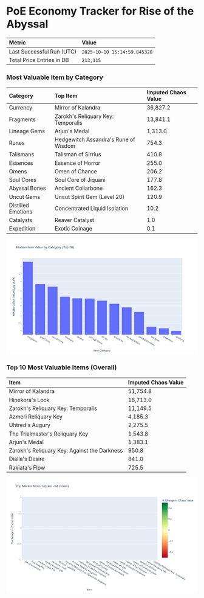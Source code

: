 # PoE Economy Tracker for Rise of the Abyssal

<!-- START_MAINTENANCE -->
| Metric | Value |
|:---|:---|
| Last Successful Run (UTC) | `2025-10-10 15:14:59.845328` |
| Total Price Entries in DB | `213,115` |

<!-- END_MAINTENANCE -->

<!-- START_DATAFRAME_DEBUG -->
<!-- END_DATAFRAME_DEBUG -->

<!-- START_CATEGORY_ANALYSIS -->
### Most Valuable Item by Category
| Category | Top Item | Imputed Chaos Value |
| :--- | :--- | :--- |
| Currency | Mirror of Kalandra | 36,827.2 |
| Fragments | Zarokh's Reliquary Key: Temporalis | 13,841.1 |
| Lineage Gems | Arjun's Medal | 1,313.0 |
| Runes | Hedgewitch Assandra's Rune of Wisdom | 754.3 |
| Talismans | Talisman of Sirrius | 410.8 |
| Essences | Essence of Horror | 255.0 |
| Omens | Omen of Chance | 206.2 |
| Soul Cores | Soul Core of Jiquani | 177.8 |
| Abyssal Bones | Ancient Collarbone | 162.3 |
| Uncut Gems | Uncut Spirit Gem (Level 20) | 120.9 |
| Distilled Emotions | Concentrated Liquid Isolation | 10.2 |
| Catalysts | Reaver Catalyst | 1.0 |
| Expedition | Exotic Coinage | 0.1 |


![Category Analysis Chart](charts/category_analysis.png)
<!-- END_ANALYSIS -->

<!-- START_ANALYSIS -->
### Top 10 Most Valuable Items (Overall)
| Item | Imputed Chaos Value |
| :--- | :--- |
| Mirror of Kalandra | 51,754.8 |
| Hinekora's Lock | 16,713.0 |
| Zarokh's Reliquary Key: Temporalis | 11,149.5 |
| Azmeri Reliquary Key | 4,185.3 |
| Uhtred's Augury | 2,275.5 |
| The Trialmaster's Reliquary Key | 1,543.8 |
| Arjun's Medal | 1,383.1 |
| Zarokh's Reliquary Key: Against the Darkness | 950.8 |
| Dialla's Desire | 841.0 |
| Rakiata's Flow | 725.5 |


![Market Movers Chart](charts/market_movers.png)
<!-- END_ANALYSIS -->
